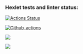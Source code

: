### Hexlet tests and linter status:
[![Actions Status](https://github.com/evgenpush/java-project-lvl3/workflows/hexlet-check/badge.svg)](https://github.com/evgenpush/java-project-lvl3/actions)

[![Github-actions](https://github.com/evgenpush/java-project-lvl3/actions/workflows/github-actions.yml/badge.svg)](https://github.com/evgenpush/java-project-lvl3/actions/workflows/github-actions.yml)

<a href="https://codeclimate.com/github/evgenpush/java-project-lvl3v2"><img src="https://api.codeclimate.com/v1/badges/a99a88d28ad37a79dbf6/maintainability" /></a>

<a href="https://codeclimate.com/github/evgenpush/java-project-lvl3v2/test_coverage"><img src="https://api.codeclimate.com/v1/badges/7fa9ef4c537ea4bdc49e/test_coverage" /></a>

